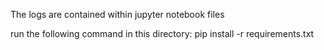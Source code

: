 The logs are contained within jupyter notebook files

run the following command in this directory:
pip install -r requirements.txt